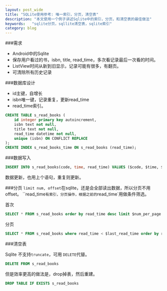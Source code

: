 ```yaml
---
layout: post_wide
title: "SQLite使用参考: 唯一索引，分页，清空表"
description: "本文使用一个例子讲述Sqlite中的索引，分页，和清空表的最佳做法"
keywords:   "sqlite分页，sqllite清空表，sqlite索引"
category: blog
---
```

###需求
*  Android中的Sqlite
*  保存用户看过的书，isbn, title, read_time，多次看记录最后一次看的时间。
*  ListView时间从新到旧显示，记录可能有很多，有翻页。
*  可清除所有历史记录

###数据库设计
*  id主键，自增长
*  isbn唯一键，记录重复，更新read_time
*  read_time索引。

```sql
CREATE TABLE s_read_books (
    id integer primary key autoincrement, 
    isbn text not null, 
    title text not null,
    read_time datetime not null, 
    unique (isbn) ON CONFLICT REPLACE
); 
CREATE INDEX s_read_books_time ON s_read_books (read_time);
```

###数据写入
```sql
INSERT INTO s_read_books(code, time, read_time) VALUES ($code, $time, $read_time);
```

数据更新，也用上个语句，重复则更新。

###分页
`limit num, offset`在sqlite，还是会全部读出数据，所以分页不用offset。
``read_time`有索引，分页操作，根据之前的`read_time`用做条件筛选。

首次

```sql
SELECT * FROM s_read_books order by read_time desc limit $num_per_page
```

分页

```sql
SELECT * FROM s_read_books where read_time < $last_read_time order by read_time desc limit $num_per_page
```

###清空表

Sqlite 不支持`truncate`，可用 `DELETE`代替。

```sql
DELETE FROM s_read_books
```

但是效率更高的做法是，drop掉表，然后重建。

```sql
DROP TABLE IF EXISTS s_read_books
```
